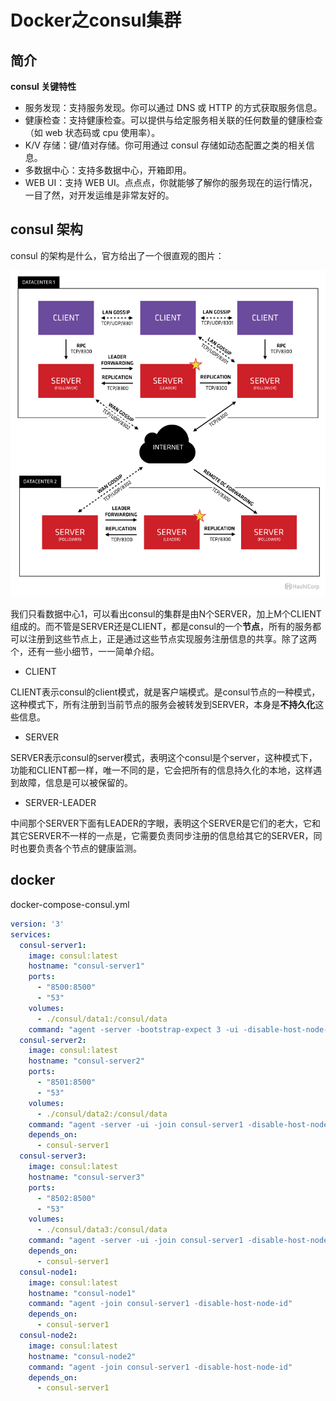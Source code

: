 # Docker之consul集群

## 简介

**consul 关键特性**

- 服务发现：支持服务发现。你可以通过 DNS 或 HTTP 的方式获取服务信息。
- 健康检查：支持健康检查。可以提供与给定服务相关联的任何数量的健康检查（如 web 状态码或 cpu 使用率）。
- K/V 存储：键/值对存储。你可用通过 consul 存储如动态配置之类的相关信息。
- 多数据中心：支持多数据中心，开箱即用。
- WEB UI：支持 WEB UI。点点点，你就能够了解你的服务现在的运行情况，一目了然，对开发运维是非常友好的。

## consul 架构

consul 的架构是什么，官方给出了一个很直观的图片：

![consul-arch](../assets/consul-arch.png)

我们只看数据中心1，可以看出consul的集群是由N个SERVER，加上M个CLIENT组成的。而不管是SERVER还是CLIENT，都是consul的一个**节点**，所有的服务都可以注册到这些节点上，正是通过这些节点实现服务注册信息的共享。除了这两个，还有一些小细节，一一简单介绍。

- CLIENT

CLIENT表示consul的client模式，就是客户端模式。是consul节点的一种模式，这种模式下，所有注册到当前节点的服务会被转发到SERVER，本身是**不持久化**这些信息。

- SERVER

SERVER表示consul的server模式，表明这个consul是个server，这种模式下，功能和CLIENT都一样，唯一不同的是，它会把所有的信息持久化的本地，这样遇到故障，信息是可以被保留的。

- SERVER-LEADER

中间那个SERVER下面有LEADER的字眼，表明这个SERVER是它们的老大，它和其它SERVER不一样的一点是，它需要负责同步注册的信息给其它的SERVER，同时也要负责各个节点的健康监测。



## docker

docker-compose-consul.yml

```yml
version: '3'
services:
  consul-server1:
    image: consul:latest
    hostname: "consul-server1"
    ports:
      - "8500:8500"
      - "53"
    volumes:
      - ./consul/data1:/consul/data
    command: "agent -server -bootstrap-expect 3 -ui -disable-host-node-id -client 0.0.0.0"
  consul-server2:
    image: consul:latest
    hostname: "consul-server2"
    ports:
      - "8501:8500"
      - "53"
    volumes:
      - ./consul/data2:/consul/data
    command: "agent -server -ui -join consul-server1 -disable-host-node-id -client 0.0.0.0"
    depends_on:
      - consul-server1
  consul-server3:
    image: consul:latest
    hostname: "consul-server3"
    ports:
      - "8502:8500"
      - "53"
    volumes:
      - ./consul/data3:/consul/data
    command: "agent -server -ui -join consul-server1 -disable-host-node-id -client 0.0.0.0"
    depends_on:
      - consul-server1
  consul-node1:
    image: consul:latest
    hostname: "consul-node1"
    command: "agent -join consul-server1 -disable-host-node-id"
    depends_on:
      - consul-server1
  consul-node2:
    image: consul:latest
    hostname: "consul-node2"
    command: "agent -join consul-server1 -disable-host-node-id"
    depends_on:
      - consul-server1
```